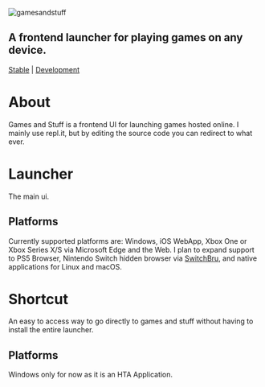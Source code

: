 ![gamesandstuff](https://user-images.githubusercontent.com/68365423/199411065-61e6c76c-72c0-46f3-9e8d-195eb69f58f5.png)
## A frontend launcher for playing games on any device.
[Stable](https://gamesandstuff.letsgoaway.repl.co) | [Development](https://gamesandstuffdevver.letsgoaway.repl.co)
# About
Games and Stuff is a frontend UI for launching games hosted online. I mainly use repl.it, but by editing the source code you can redirect to what ever.
# Launcher
The main ui.
## Platforms
Currently supported platforms are:
Windows, iOS WebApp, Xbox One or Xbox Series X/S via Microsoft Edge and the Web.
I plan to expand support to PS5 Browser, Nintendo Switch hidden browser via [SwitchBru](https://switchbru.com/dns), and native applications for Linux and macOS.
# Shortcut
An easy to access way to go directly to games and stuff without having to install the entire launcher.
## Platforms
Windows only for now as it is an HTA Application.
